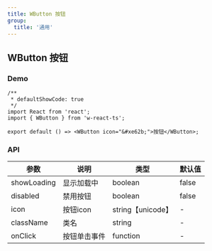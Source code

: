 ```yaml
---
title: WButton 按钮
group: 
  title: '通用'
---
```


## WButton 按钮

### Demo
```tsx
/**
 * defaultShowCode: true
 */
import React from 'react';
import { WButton } from 'w-react-ts';

export default () => <WButton icon="&#xe62b;">按钮</WButton>;
```

### API
|参数|说明|类型|默认值|
|--|--|--|--|
|showLoading|显示加载中|boolean|false|
|disabled|禁用按钮|boolean|false|
|icon|按钮icon|string【unicode】|-|
|className|类名|string|-|
|onClick|按钮单击事件|function|-|